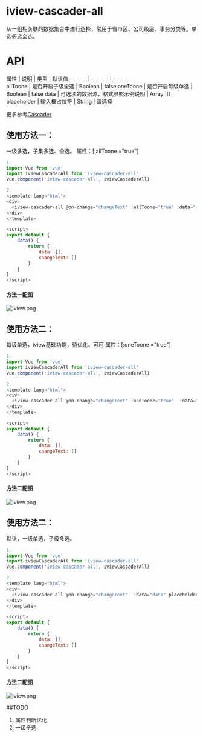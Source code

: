 # iview-cascader-all
从一组相关联的数据集合中进行选择，常用于省市区、公司级层、事务分类等。单选多选全选。

# API
属性 | 说明 | 类型  | 默认值
------- | ------- | -------  
allToone | 是否开启子级全选 | Boolean  | false
oneToone | 是否开启每级单选 | Boolean  | false
data | 可选项的数据源，格式参照示例说明 | Array  |[]
placeholder | 输入框占位符 | String  | 请选择


更多参考[Cascader](https://www.iviewui.com/components/cascader)

## 使用方法一：
一级多选，子集多选、全选。
属性：[:allToone ="true"]

```js
1.
import Vue from 'vue'
import iviewCascaderAll from 'iview-cascader-all'
Vue.component('iview-cascader-all', iviewCascaderAll)

2.
<template lang="html">
<div>
  <iview-cascader-all @on-change="changeText" :allToone="true" :data="data" placeholder="数据"></iview-cascader-all>
</div>
</template>

<script>
export default {
    data() {
        return {
            data: [],
            changeText: []
        }
    }
}
</script>

```  
#### 方法一配图
![iview.png](https://github.com/zhangrongliang/iview-cascader-all/blob/master/1.png?raw=true)

## 使用方法二：
每级单选，iview基础功能，待优化。可用
属性：[:oneToone ="true"]

```js
1.
import Vue from 'vue'
import iviewCascaderAll from 'iview-cascader-all'
Vue.component('iview-cascader-all', iviewCascaderAll)

2.
<template lang="html">
<div>
  <iview-cascader-all @on-change="changeText" :oneToone="true"  :data="data" placeholder="数据"></iview-cascader-all>
</div>
</template>

<script>
export default {
    data() {
        return {
            data: [],
            changeText: []
        }
    }
}
</script>

```  
#### 方法二配图
![iview.png](https://github.com/zhangrongliang/iview-cascader-all/blob/master/2.png?raw=true)

## 使用方法二：
默认，一级单选，子级多选。

```js
1.
import Vue from 'vue'
import iviewCascaderAll from 'iview-cascader-all'
Vue.component('iview-cascader-all', iviewCascaderAll)

2.
<template lang="html">
<div>
  <iview-cascader-all @on-change="changeText"  :data="data" placeholder="数据"></iview-cascader-all>
</div>
</template>

<script>
export default {
    data() {
        return {
            data: [],
            changeText: []
        }
    }
}
</script>

```  
#### 方法二配图
![iview.png](https://github.com/zhangrongliang/iview-cascader-all/blob/master/3.png?raw=true)



##TODO
1. 属性判断优化
2. 一级全选
